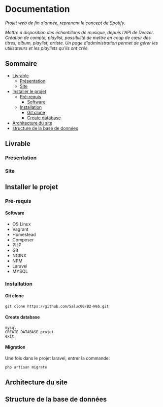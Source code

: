 # Documentation

*Projet web de fin d'année, reprenant le concept de Spotify.*

*Mettre à disposition des échantillons de musique, depuis l'API de Deezer. Création de compte, playlist, possibilité de mettre en coup de cœur des titres, album, playlist, artiste.*
*Un page d'administration permet de gérer les utilisateurs et les playlists qu'ils ont créé.*

## Sommaire

* [Livrable](##-livrable)
	* [Présentation](###-présentation)
	* [Site](###-site)
* [Installer le projet](##-installer-le-projet)
	* [Pré-requis](###-pré-requis)
		* [Software](####-software)
	* [Installation](###-installer)
		* [Git clone](####-git-clone)
		* [Create database](####-create-database)
* [Architecture du site](##-architecture-du-site)
* [structure de la base de données](##-structure-de-la-base-de-données)

## Livrable

### Présentation

### Site

## Installer le projet

### Pré-requis

#### Software

- OS Linux
- Vagrant
- Homestead
- Composer
- PHP
- Git
- NGINX
- NPM
- Laravel
- MYSQL

### Installation

#### Git clone

```
git clone https://github.com/Saluc00/B2-Web.git
```

#### Create database

```
mysql
CREATE DATABASE projet
exit
```

#### Migration

Une fois dans le projet laravel, entrer la commande: 

```
php artisan migrate
```

## Architecture du site

## Structure de la base de données